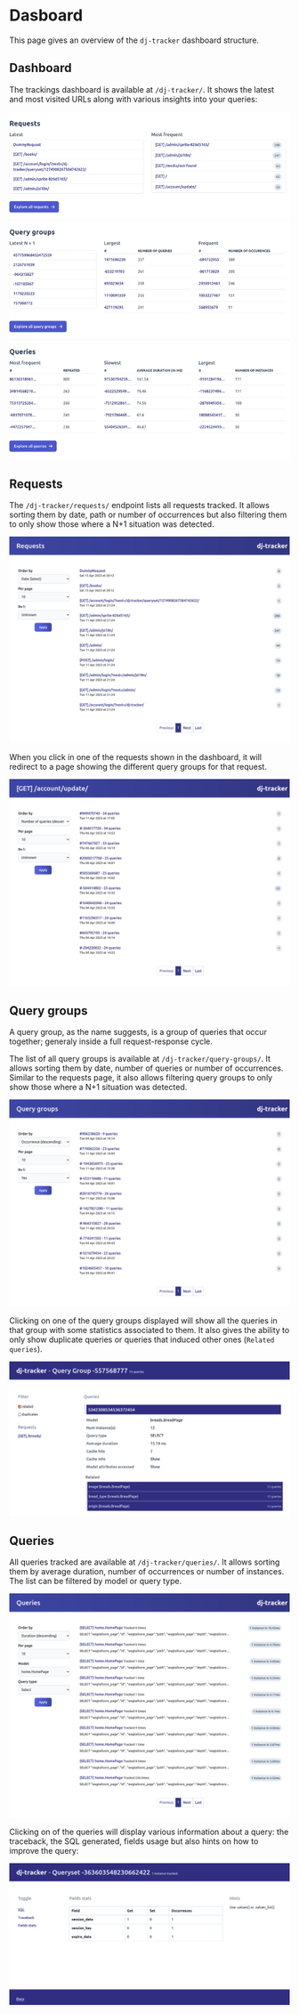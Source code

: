 # Dasboard

This page gives an overview of the `dj-tracker` dashboard structure.

## Dashboard

The trackings dashboard is available at `/dj-tracker/`. It shows the latest and most visited URLs along with various insights into your queries:

![dj-tracker dashboard](images/dashboard.png)

## Requests

The `/dj-tracker/requests/` endpoint lists all requests tracked. It allows sorting them by date, path or number of occurrences but also filtering them to only show those where a N+1 situation was detected.

![dj-tracker requests](images/requests.png)

When you click in one of the requests shown in the dashboard, it will redirect to a page showing the different query groups for that request.

![dj-tracker request](images/request.png)

## Query groups

A query group, as the name suggests, is a group of queries that occur together; generaly inside a full request-response cycle.

The list of all query groups is available at `/dj-tracker/query-groups/`. It allows sorting them by date, number of queries or number of occurrences. Similar to the requests page, it also allows filtering query groups to only show those where a N+1 situation was detected.

![dj-tracker query-groups](images/query-groups.png)

Clicking on one of the query groups displayed will show all the queries in that group with some statistics associated to them. It also gives the ability to only show duplicate queries or queries that induced other ones (`Related queries`).

![dj-tracker query-group](images/query-group.png)

## Queries

All queries tracked are available at `/dj-tracker/queries/`. It allows sorting them by average duration, number of occurrences or number of instances. The list can be filtered by model or query type.

![dj-tracker queries](images/queries.png)

Clicking on of the queries will display various information about a query: the traceback, the SQL generated, fields usage but also hints on how to improve the query:

![dj-tracker query](images/query.png)
